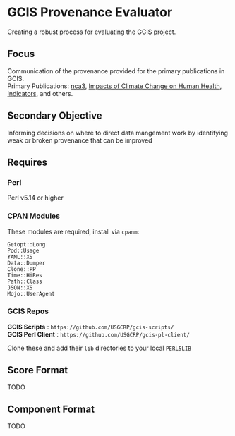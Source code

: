 # GCIS Provenance Evaluator
Creating a robust process for evaluating the GCIS project.

## Focus

Communication of the provenance provided for the primary publications in GCIS.  
Primary Publications: [nca3](https://data.globalchange.gov/report/nca3), [Impacts of Climate Change on Human Health](https://data.globalchange.gov/report/usgcrp-climate-human-health-assessment-2016), [Indicators](https://data.globalchange.gov/indicator?current=1), and others.  

## Secondary Objective
Informing decisions on where to direct data mangement work by identifying weak or broken provenance that can be improved

## Requires

### Perl

Perl v5.14 or higher  

### CPAN Modules

These modules are required, install via `cpanm`:  
```
Getopt::Long
Pod::Usage
YAML::XS
Data::Dumper
Clone::PP
Time::HiRes
Path::Class
JSON::XS
Mojo::UserAgent
```

### GCIS Repos

**GCIS Scripts**     : `https://github.com/USGCRP/gcis-scripts/`  
**GCIS Perl Client** : `https://github.com/USGCRP/gcis-pl-client/`

Clone these and add their `lib` directories to your local `PERL5LIB`

## Score Format

TODO

## Component Format

TODO

